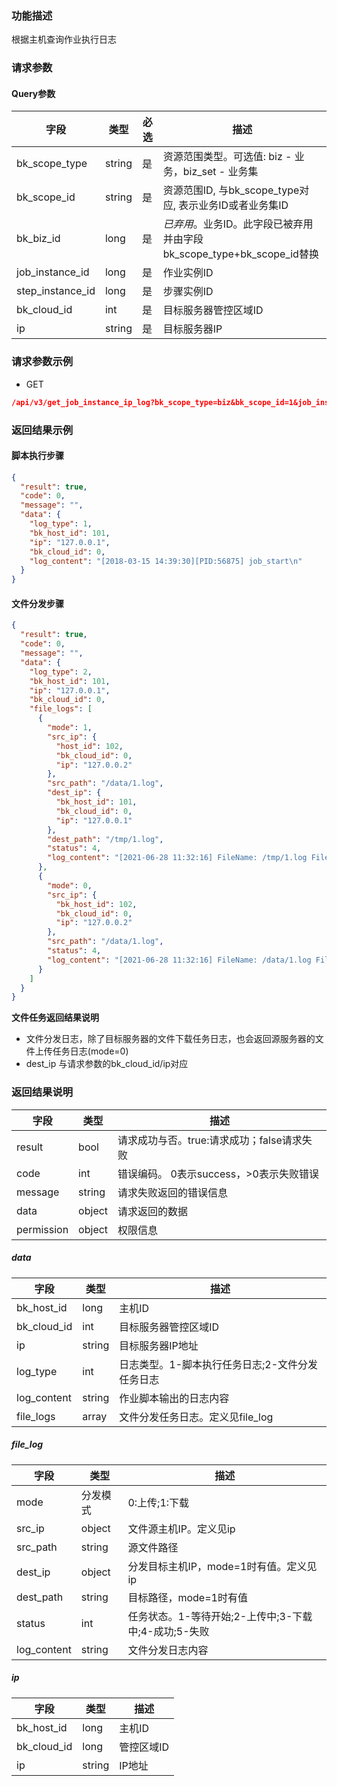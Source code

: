 ### 功能描述

根据主机查询作业执行日志

### 请求参数

#### Query参数

| 字段               | 类型     | 必选 | 描述                                                |
|------------------|--------|----|---------------------------------------------------|
| bk_scope_type    | string | 是  | 资源范围类型。可选值: biz - 业务，biz_set - 业务集                |
| bk_scope_id      | string | 是  | 资源范围ID, 与bk_scope_type对应, 表示业务ID或者业务集ID           |
| bk_biz_id        | long   | 是  | *已弃用*。业务ID。此字段已被弃用并由字段bk_scope_type+bk_scope_id替换 |
| job_instance_id  | long   | 是  | 作业实例ID                                            |
| step_instance_id | long   | 是  | 步骤实例ID                                            |
| bk_cloud_id      | int    | 是  | 目标服务器管控区域ID                                       |
| ip               | string | 是  | 目标服务器IP                                           |

### 请求参数示例

- GET

```json
/api/v3/get_job_instance_ip_log?bk_scope_type=biz&bk_scope_id=1&job_instance_id=50&step_instance_id=100&bk_cloud_id=0&ip=127.0.0.1
```

### 返回结果示例

#### 脚本执行步骤

```json
{
  "result": true,
  "code": 0,
  "message": "",
  "data": {
    "log_type": 1,
    "bk_host_id": 101,
    "ip": "127.0.0.1",
    "bk_cloud_id": 0,
    "log_content": "[2018-03-15 14:39:30][PID:56875] job_start\n"
  }
}
```

#### 文件分发步骤

```json
{
  "result": true,
  "code": 0,
  "message": "",
  "data": {
    "log_type": 2,
    "bk_host_id": 101,
    "ip": "127.0.0.1",
    "bk_cloud_id": 0,
    "file_logs": [
      {
        "mode": 1,
        "src_ip": {
          "host_id": 102,
          "bk_cloud_id": 0,
          "ip": "127.0.0.2"
        },
        "src_path": "/data/1.log",
        "dest_ip": {
          "bk_host_id": 101,
          "bk_cloud_id": 0,
          "ip": "127.0.0.1"
        },
        "dest_path": "/tmp/1.log",
        "status": 4,
        "log_content": "[2021-06-28 11:32:16] FileName: /tmp/1.log FileSize: 9.0 Bytes State: dest agent success download file Speed: 1 KB/s Progress: 100% StatusDesc: dest agent success download file Detail: success"
      },
      {
        "mode": 0,
        "src_ip": {
          "bk_host_id": 102,
          "bk_cloud_id": 0,
          "ip": "127.0.0.2"
        },
        "src_path": "/data/1.log",
        "status": 4,
        "log_content": "[2021-06-28 11:32:16] FileName: /data/1.log FileSize: 9.0 Bytes State: source agent success upload file Speed: 1 KB/s Progress: 100% StatusDesc: source agent success upload file Detail: success upload"
      }
    ]
  }
}
```

**文件任务返回结果说明**

- 文件分发日志，除了目标服务器的文件下载任务日志，也会返回源服务器的文件上传任务日志(mode=0)
- dest_ip 与请求参数的bk_cloud_id/ip对应

### 返回结果说明

| 字段         | 类型     | 描述                         |
|------------|--------|----------------------------|
| result     | bool   | 请求成功与否。true:请求成功；false请求失败 |
| code       | int    | 错误编码。 0表示success，>0表示失败错误  |
| message    | string | 请求失败返回的错误信息                |
| data       | object | 请求返回的数据                    |
| permission | object | 权限信息                       |

##### data

| 字段          | 类型     | 描述                         |
|-------------|--------|----------------------------|
| bk_host_id  | long   | 主机ID                       |
| bk_cloud_id | int    | 目标服务器管控区域ID                |
| ip          | string | 目标服务器IP地址                  |
| log_type    | int    | 日志类型。1-脚本执行任务日志;2-文件分发任务日志 |
| log_content | string | 作业脚本输出的日志内容                |
| file_logs   | array  | 文件分发任务日志。定义见file_log       |

##### file_log

| 字段          | 类型     | 描述                                |
|-------------|--------|-----------------------------------|
| mode        | 分发模式   | 0:上传;1:下载                         |
| src_ip      | object | 文件源主机IP。定义见ip                     |
| src_path    | string | 源文件路径                             |
| dest_ip     | object | 分发目标主机IP，mode=1时有值。定义见ip          |
| dest_path   | string | 目标路径，mode=1时有值                    |
| status      | int    | 任务状态。1-等待开始;2-上传中;3-下载中;4-成功;5-失败 |
| log_content | string | 文件分发日志内容                          |

##### ip

| 字段          | 类型     | 描述     |
|-------------|--------|--------|
| bk_host_id  | long   | 主机ID   |
| bk_cloud_id | long   | 管控区域ID |
| ip          | string | IP地址   |
